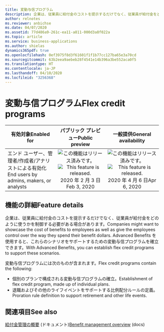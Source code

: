 ```yaml
---
title: 変動与信プログラム
description: 企業は、従業員に給付金のコストを提示するだけでなく、従業員が給付金をどのように使うかを制御する必要がある場合があります。 Advanced Benefits を使用すると、これらのシナリオをサポートするための変動与信プログラムを確立できます。
author: relnotes
ms.reviewer: anbichse
ms.date: 04/07/2020
ms.assetid: 77d486a9-261c-ea11-a811-000d3a8f022a
ms.topic: article
ms.service: business-applications
ms.author: shielas
dynamics365pdf: true
ms.openlocfilehash: 0ef3975f8d3f61601f1f1b77cc127ba65e3a70cd
ms.sourcegitcommit: 63b2eea9aebeb28f4541e14b396a3be552aca0f5
ms.translationtype: HT
ms.contentlocale: ja-JP
ms.lasthandoff: 04/10/2020
ms.locfileid: "3256368"
---
```

# <a name="flex-credit-programs"></a><span data-ttu-id="02eef-104">変動与信プログラム</span><span class="sxs-lookup"><span data-stu-id="02eef-104">Flex credit programs</span></span>


| <span data-ttu-id="02eef-105">有効対象</span><span class="sxs-lookup"><span data-stu-id="02eef-105">Enabled for</span></span>    |  <span data-ttu-id="02eef-106">パブリック プレビュー</span><span class="sxs-lookup"><span data-stu-id="02eef-106">Public preview</span></span> | <span data-ttu-id="02eef-107">一般提供</span><span class="sxs-lookup"><span data-stu-id="02eef-107">General availability</span></span> | 
| ---------- | :----------: |:----------: |
|<span data-ttu-id="02eef-108">エンド ユーザー、管理者/作成者/アナリストによる有効化</span><span class="sxs-lookup"><span data-stu-id="02eef-108">End users by admins, makers, or analysts</span></span>|<span data-ttu-id="02eef-109">![この機能はリリース済みです。](/dynamics365-release-plan/media/green-checkmark.png "この機能はリリース済みです。")</span><span class="sxs-lookup"><span data-stu-id="02eef-109">![This feature is released.](/dynamics365-release-plan/media/green-checkmark.png "This feature is released.")</span></span> <span data-ttu-id="02eef-110">2020 年 2 月 3 日</span><span class="sxs-lookup"><span data-stu-id="02eef-110">Feb 3, 2020</span></span>| <span data-ttu-id="02eef-111">![この機能はリリース済みです。](/dynamics365-release-plan/media/green-checkmark.png "この機能はリリース済みです。")</span><span class="sxs-lookup"><span data-stu-id="02eef-111">![This feature is released.](/dynamics365-release-plan/media/green-checkmark.png "This feature is released.")</span></span> <span data-ttu-id="02eef-112">2020 年 4 月 6 日</span><span class="sxs-lookup"><span data-stu-id="02eef-112">Apr 6, 2020</span></span>|






## <a name="feature-details"></a><span data-ttu-id="02eef-113">機能の詳細</span><span class="sxs-lookup"><span data-stu-id="02eef-113">Feature details</span></span>
<!--feature detail start -->
<span data-ttu-id="02eef-114">企業は、従業員に給付金のコストを提示するだけでなく、従業員が給付金をどのように使うかを制御する必要がある場合があります。</span><span class="sxs-lookup"><span data-stu-id="02eef-114">Companies might want to showcase the cost of benefits to employees as well as give the employees control over the way they spend their benefit dollars.</span></span> <span data-ttu-id="02eef-115">Advanced Benefits を使用すると、これらのシナリオをサポートするための変動与信プログラムを確立できます。</span><span class="sxs-lookup"><span data-stu-id="02eef-115">With Advanced Benefits, you can establish flex credit programs to support these scenarios.</span></span> 

<span data-ttu-id="02eef-116">変動与信プログラムには次のものが含まれます。</span><span class="sxs-lookup"><span data-stu-id="02eef-116">Flex credit programs contain the following:</span></span>

- <span data-ttu-id="02eef-117">個別のプランで構成される変動与信プログラムの確立。</span><span class="sxs-lookup"><span data-stu-id="02eef-117">Establishment of flex credit program, made up of individual plans.</span></span>
- <span data-ttu-id="02eef-118">退職およびその他のライフイベントをサポートする比例配分ルールの定義。</span><span class="sxs-lookup"><span data-stu-id="02eef-118">Proration rule definition to support retirement and other life events.</span></span>
<!--feature detail end -->










## <a name="see-also"></a><span data-ttu-id="02eef-119">関連項目</span><span class="sxs-lookup"><span data-stu-id="02eef-119">See also</span></span>

<!--docs start-->
<span data-ttu-id="02eef-120">[給付金管理の概要](https://docs.microsoft.com/dynamics365/human-resources/hr-benefits-management-overview) (ドキュメント)</span><span class="sxs-lookup"><span data-stu-id="02eef-120">[Benefit management overview](https://docs.microsoft.com/dynamics365/human-resources/hr-benefits-management-overview) (docs)</span></span>
<!--docs end-->
